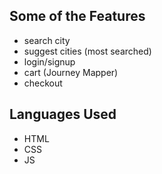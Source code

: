 

## Some of the Features
* search city
* suggest cities (most searched)
* login/signup
* cart (Journey Mapper)
* checkout

## Languages Used
* HTML
* CSS
* JS
